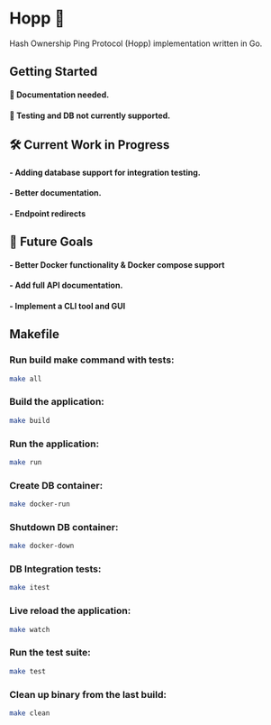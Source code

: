 # Hopp 🐇

Hash Ownership Ping Protocol (Hopp) implementation written in Go. 

## Getting Started

#### 📄 Documentation needed.  
#### 🚫 Testing and DB not currently supported.


## 🛠️ Current Work in Progress
#### - Adding database support for integration testing.  
#### - Better documentation.  
#### - Endpoint redirects


## 🚀 Future Goals
#### - Better Docker functionality & Docker compose support
#### - Add full API documentation.  
#### - Implement a CLI tool and GUI  


## Makefile

### Run build make command with tests:  
```bash
make all
```

### Build the application:  
```bash
make build
```

### Run the application:  
```bash
make run
```

### Create DB container:  
```bash
make docker-run
```

### Shutdown DB container:  
```bash
make docker-down
```

### DB Integration tests:  
```bash
make itest
```

### Live reload the application:  
```bash
make watch
```

### Run the test suite:  
```bash
make test
```

### Clean up binary from the last build:  
```bash
make clean
```
